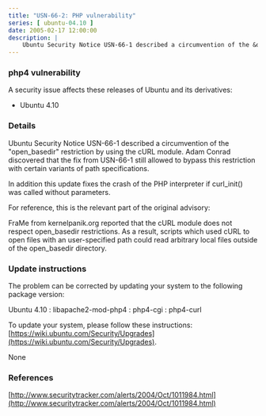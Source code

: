 ```yaml
---
title: "USN-66-2: PHP vulnerability"
series: [ ubuntu-04.10 ]
date: 2005-02-17 12:00:00
description: |
    Ubuntu Security Notice USN-66-1 described a circumvention of the &quot;open_basedir&quot; restriction by using the cURL module. Adam Conrad discovered that the fix from USN-66-1 still allowed to bypass this restriction with certain variants of path specifications.
--- 
```

 
### php4 vulnerability

A security issue affects these releases of Ubuntu and its derivatives:

* Ubuntu 4.10

### Details

Ubuntu Security Notice USN-66-1 described a circumvention of the &quot;open_basedir&quot; restriction by using the cURL module. Adam Conrad discovered that the fix from USN-66-1 still allowed to bypass this restriction with certain variants of path specifications.

In addition this update fixes the crash of the PHP interpreter if curl_init() was called without parameters.

For reference, this is the relevant part of the original advisory:

 FraMe from kernelpanik.org reported that the cURL module does not respect open_basedir restrictions. As a result, scripts which used cURL to open files with an user-specified path could read arbitrary local files outside of the open_basedir directory.

### Update instructions

The problem can be corrected by updating your system to the following package version:

Ubuntu 4.10
 : libapache2-mod-php4 
 : php4-cgi 
 : php4-curl 

To update your system, please follow these instructions: [https://wiki.ubuntu.com/Security/Upgrades](https://wiki.ubuntu.com/Security/Upgrades).

None

### References

 [http://www.securitytracker.com/alerts/2004/Oct/1011984.html](http://www.securitytracker.com/alerts/2004/Oct/1011984.html)
 
